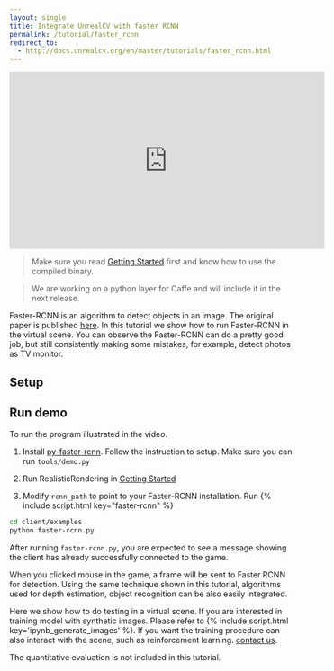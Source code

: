 ```yaml
---
layout: single
title: Integrate UnrealCV with faster RCNN
permalink: /tutorial/faster_rcnn
redirect_to:
  - http://docs.unrealcv.org/en/master/tutorials/faster_rcnn.html
---
```

<iframe width="560" height="315" src="https://www.youtube.com/embed/iGGNAkaxVyQ" frameborder="0" allowfullscreen></iframe>

<!-- ![Caffe Integration](images/caffe_integration.png) -->

<blockquote class="bg-warning">
Make sure you read <a href="getting_started.html">Getting Started</a> first and know how to use the compiled binary.
</blockquote>

<blockquote class="bg-warning">
We are working on a python layer for Caffe and will include it in the next release.
</blockquote>

Faster-RCNN is an algorithm to detect objects in an image. The original paper is published [here](http://arxiv.org/abs/1506.01497). In this tutorial we show how to run Faster-RCNN in the virtual scene. You can observe the Faster-RCNN can do a pretty good job, but still consistently making some mistakes, for example, detect photos as TV monitor.

## Setup


## Run demo

To run the program illustrated in the video.

1. Install [py-faster-rcnn](https://github.com/rbgirshick/py-faster-rcnn). Follow the instruction to setup. Make sure you can run `tools/demo.py`

2. Run RealisticRendering in [Getting Started](getting_started.html)

3. Modify `rcnn_path` to point to your Faster-RCNN installation. Run {% include script.html key="faster-rcnn" %}

``` bash
cd client/examples
python faster-rcnn.py
```

After running `faster-rcnn.py`, you are expected to see a message showing the client has already successfully connected to the game.

When you clicked mouse in the game, a frame will be sent to Faster RCNN for detection. Using the same technique shown in this tutorial, algorithms used for depth estimation, object recognition can be also easily integrated.

Here we show how to do testing in a virtual scene. If you are interested in training model with synthetic images. Please refer to {% include script.html key='ipynb_generate_images' %}. If you want the training procedure can also interact with the scene, such as reinforcement learning. [contact us](/contact.html).

The quantitative evaluation is not included in this tutorial.

